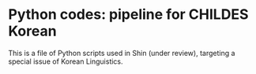# Python codes: pipeline for CHILDES Korean

This is a file of Python scripts used in Shin (under review), targeting a special issue of Korean Linguistics.
